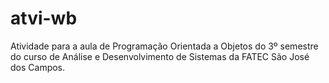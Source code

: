 # atvi-wb

Atividade para a aula de Programação Orientada a Objetos do 3º semestre do curso de Análise e Desenvolvimento de Sistemas da FATEC São José dos Campos.
